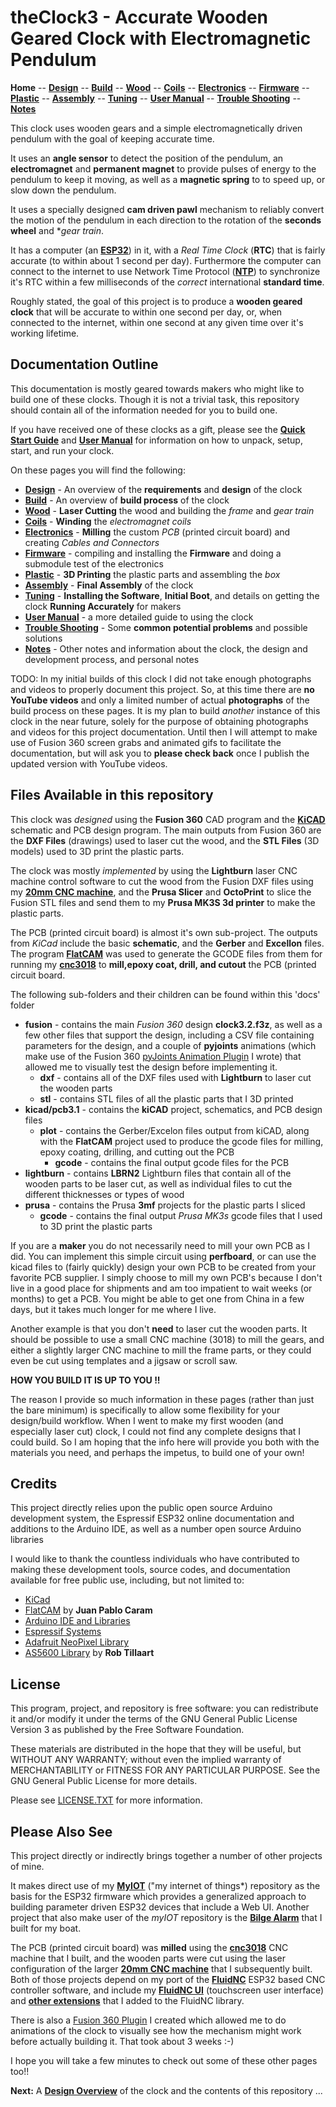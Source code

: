 # theClock3 - Accurate Wooden Geared Clock with Electromagnetic Pendulum

**Home** --
**[Design](design.md)** --
**[Build](build.md)** --
**[Wood](wood.md)** --
**[Coils](coils.md)** --
**[Electronics](electronics.md)** --
**[Firmware](firmware.md)** --
**[Plastic](plastic.md)** --
**[Assembly](assembly.md)** --
**[Tuning](tuning.md)** --
**[User Manual](user_manual.md)** --
**[Trouble Shooting](trouble.md)** --
**[Notes](notes.md)**

This clock uses wooden gears and a simple electromagnetically driven pendulum
with the goal of keeping accurate time.

It uses an **angle sensor** to detect the position of the pendulum,
an **electromagnet** and **permanent magnet** to provide pulses of energy
to the pendulum to keep it moving, as well as a **magnetic spring** to
to speed up, or slow down the pendulum.

It uses a specially designed **cam driven pawl** mechanism to
reliably convert the motion of the pendulum in each direction
to the rotation of the **seconds wheel** and **gear train*.

It has a computer (an [**ESP32**](https://en.wikipedia.org/wiki/ESP32)) in it,
with a *Real Time Clock* (**RTC**) that is fairly accurate (to within about 1 second per day).
Furthermore the computer can connect to the internet to use Network Time Protocol
([**NTP**](https://en.wikipedia.org/wiki/Network_Time_Protocol))
to synchronize it's RTC within a few milliseconds of the *correct* international
**standard time**.

Roughly stated, the goal of this project is to produce a **wooden geared clock**
that will be accurate to within one second per day, or, when connected to the
internet, within one second at any given time over it's working lifetime.


## Documentation Outline

This documentation is mostly geared towards makers who might like to build
one of these clocks. Though it is not a trivial task, this repository should
contain all of the information needed for you to build one.

If you have received one of these clocks as a gift, please see the
**[Quick Start Guide](QuickStartGuide.pdf)** and
**[User Manual](user_manual.md.pdf)** for information on how to unpack,
setup, start, and run your clock.

On these pages you will find the following:

- **[Design](design.md)** - An overview of the **requirements** and **design** of the clock
- **[Build](build.md)** - An overview of **build process** of the clock
- **[Wood](wood.md)** - **Laser Cutting** the wood and building the *frame* and *gear train*
- **[Coils](coils.md)** - **Winding** the *electromagnet coils*
- **[Electronics](electronics.md)** - **Milling** the custom *PCB* (printed circuit board) and creating *Cables and Connectors*
- **[Firmware](firmware.md)** - compiling and installing the **Firmware** and doing a submodule test of the electronics
- **[Plastic](plastic.md)** - **3D Printing** the plastic parts and assembling the *box*
- **[Assembly](assembly.md)** - **Final Assembly** of the clock
- **[Tuning](tuning.md)** - **Installing the Software**, **Initial Boot**, and details on getting the clock **Running Accurately** for makers
- **[User Manual](user_manual.md)** - a more detailed guide to using the clock
- **[Trouble Shooting](trouble.md)** - Some **common potential problems** and possible solutions
- **[Notes](notes.md)** - Other notes and information about the clock, the design and development process, and personal notes

TODO: In my initial builds of this clock I did not take enough photographs and videos
to properly document this project.  So, at this time there are **no YouTube videos**
and only a limited number of actual **photographs** of the build process on these
pages.   It is my plan to build *another* instance of this clock in the near future,
solely for the purpose of obtaining photographs and videos for this project documentation.
Until then I will attempt to make use of Fusion 360 screen grabs and animated gifs to
facilitate the documentation, but will ask you to **please check back**
once I publish the updated version with YouTube videos.


## Files Available in this repository

This clock was *designed* using the **Fusion 360** CAD program and
the [**KiCAD**](https://www.kicad.org/) schematic and PCB design program.
The main outputs from Fusion 360 are the **DXF Files** (drawings) used to laser
cut the wood, and the **STL Files** (3D models) used to 3D print the plastic parts.

The clock was mostly *implemented* by using the **Lightburn** laser CNC machine
control software to cut the wood from the Fusion DXF files using my
[**20mm CNC machine**](https://github.com/phorton1/Arduino-esp32_cnc20mm),
and the **Prusa Slicer** and **OctoPrint** to slice the Fusion STL files and send
them to my **Prusa MK3S 3d printer** to make the plastic parts.

The PCB (printed circuit board) is almost it's own sub-project.
The outputs from *KiCad* include the basic **schematic**, and
the **Gerber** and **Excellon** files. The program
[**FlatCAM**](https://bitbucket.org/jpcgt/flatcam/downloads/) was
used to generate the GCODE files from them
for running my [**cnc3018**](https://github.com/phorton1/Arduino-esp32_cnc3018)
to **mill,epoxy coat, drill, and cutout** the PCB (printed circuit board.

The following sub-folders and their children can be found within this 'docs' folder

- **fusion** - contains the main *Fusion 360* design **clock3.2.f3z**, as well as a few
   other files that support the design, including a CSV file containing parameters for
   the design, and a couple of **pyjoints** animations (which make use of the
   Fusion 360 [pyJoints Animation Plugin](https://github.com/phorton1/fusionAddIns-pyJoints)
   I wrote) that allowed me to visually test the design before implementing it.
  - **dxf** - contains all of the DXF files used with **Lightburn** to laser cut the wooden parts
  - **stl** - contains STL files of all the plastic parts that I 3D printed
- **kicad/pcb3.1** - contains the **kiCAD** project, schematics, and PCB design files
  - **plot** - contains the Gerber/Excelon files output from kiCAD, along with the
    **FlatCAM** project used to produce the gcode files for milling, epoxy coating,
	drilling, and cutting out the PCB
    - **gcode** - contains the final output gcode files for the PCB
- **lightburn** - contains **LBRN2** Lightburn files that contain all of
   the wooden parts to be laser cut, as well as individual files to cut
   the different thicknesses or types of wood
- **prusa** - contains the Prusa **3mf** projects for the plastic parts I sliced
  - **gcode** - contains the final output *Prusa MK3s* gcode files that I used to
    3D print the plastic parts


If you are a **maker** you do not necessarily need to mill your own PCB as I did.
You can implement this simple circuit using **perfboard**, or can use the
kicad files to (fairly quickly) design your own PCB to be created
from your favorite PCB supplier.   I simply choose to mill my own PCB's
because I don't live in a good place for shipments and am too impatient
to wait weeks (or months) to get a PCB.  You might be able to get one
from China in a few days, but it takes much longer for me where I live.

Another example is that you don't **need** to laser cut the wooden parts.
It should be possible to use a small CNC machine (3018) to mill the gears, and
either a slightly larger CNC machine to mill the frame parts, or they could
even be cut using templates and a jigsaw or scroll saw.

**HOW YOU BUILD IT IS UP TO YOU !!**

The reason I provide so much information in these pages (rather than just the bare minimum)
is specifically to allow some flexibility for your design/build workflow.
When I went to make my first wooden (and especially laser cut) clock, I could not find
any complete designs that I could build.  So I am hoping that the info here will
provide you both with the materials you need, and perhaps the impetus, to build
one of your own!


## Credits

This project directly relies upon the public open source Arduino development system,
the Espressif ESP32 online documentation and additions to the Arduino IDE, as
well as a number open source Arduino libraries

I would like to thank the countless individuals who have contributed to making these
development tools, source codes, and documentation available for free public use, including,
but not limited to:

- [KiCad](https://www.kicad.org/)
- [FlatCAM](https://bitbucket.org/jpcgt/flatcam/downloads/) by **Juan Pablo Caram**
- [Arduino IDE and Libraries](https://www.arduino.cc/)
- [Espressif Systems](https://www.espressif.com/en/products/socs/esp32)
- [Adafruit NeoPixel Library](https://github.com/adafruit/Adafruit_NeoPixel)
- [AS5600 Library](https://github.com/RobTillaart/AS5600) by **Rob Tillaart**



## License

This program, project, and repository is free software: you can redistribute it and/or modify
it under the terms of the GNU General Public License Version 3 as published by
the Free Software Foundation.

These materials are distributed in the hope that they will be useful,
but WITHOUT ANY WARRANTY; without even the implied warranty of
MERCHANTABILITY or FITNESS FOR ANY PARTICULAR PURPOSE.  See the
GNU General Public License for more details.

Please see [LICENSE.TXT](../LICENSE.TXT) for more information.


## Please Also See

This project directly or indirectly brings together a number of other projects of mine.

It makes direct use of my
[**MyIOT**](https://github.com/phorton1/Arduino-libraries-myIOT)
("my internet of things*) repository
as the basis for the ESP32 firmware which provides a generalized approach to building parameter driven ESP32 devices that
include a Web UI.  Another project that also make user of the *myIOT* repository is the
[**Bilge Alarm**](https://github.com/phorton1/Arduino-bilgeAlarm)
that I built for my boat.

The PCB (printed circuit board) was **milled** using the
[**cnc3018**](https://github.com/phorton1/Arduino-esp32_cnc3018) CNC
machine that I built, and the wooden parts were cut using the laser configuration of the larger
[**20mm CNC machine**](https://github.com/phorton1/Arduino-esp32_cnc20mm) that I subsequently built.
Both of those projects depend on my port of the
[**FluidNC**](https://github.com/phorton1/Arduino-libraries-FluidNC)
ESP32 based CNC controller software, and include my
[**FluidNC UI**](https://github.com/phorton1/Arduino-libraries-FluidNC_UI)
(touchscreen user interface) and
[**other extensions**](https://github.com/phorton1/Arduino-libraries-FluidNC_Extensions)
that I added to the FluidNC library.

There is also a [Fusion 360 Plugin](https://github.com/phorton1/fusionAddIns-pyJoints)
I created which allowed me to do animations of the clock to visually see how the
mechanism might work before actually building it.  That took about 3 weeks :-)

I hope you will take a few minutes to check out some of these other pages too!!




**Next:** A [**Design Overview**](design.md) of the clock and the contents of this repository ...
